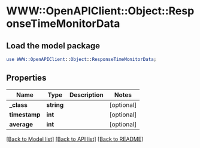 # WWW::OpenAPIClient::Object::ResponseTimeMonitorData

## Load the model package
```perl
use WWW::OpenAPIClient::Object::ResponseTimeMonitorData;
```

## Properties
Name | Type | Description | Notes
------------ | ------------- | ------------- | -------------
**_class** | **string** |  | [optional] 
**timestamp** | **int** |  | [optional] 
**average** | **int** |  | [optional] 

[[Back to Model list]](../README.md#documentation-for-models) [[Back to API list]](../README.md#documentation-for-api-endpoints) [[Back to README]](../README.md)


